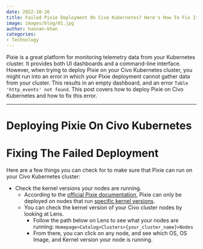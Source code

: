 ```yaml
---
date: 2022-10-26
title: Failed Pixie Deployment On Civo Kubernetes? Here's How To Fix It
image: images/blog/01.jpg
author: hannan-khan
categories:
- Technology
---
```


Pixie is a great platform for monitoring telemetry data from your Kubernetes cluster.
It provides both UI dashboards and a command-line interface. However, when trying to deploy Pixie on your Civo Kubernetes cluster,
you might run into an error in which your Pixie deployment cannot gather data from your cluster. This results
in an empty dashboard, and an error `Table 'http_events' not found`. This post covers how to deploy Pixie on Civo Kubernetes
and how to fix this error.
________________

# Deploying Pixie On Civo Kubernetes

# Fixing The Failed Deployment
Here are a few things you can check for to make sure that Pixie can run on your Civo Kubernetes cluster:  
* Check the kernel versions your nodes are running.
  * According to the [official Pixie documentation](https://docs.pixielabs.ai/about-pixie/troubleshooting/#troubleshooting-operation-why-can't-i-see-data),
Pixie can only be deployed on nodes that run [specific kernel versions](https://docs.pixielabs.ai/installing-pixie/requirements/#operating-system-linux-distribution).
  * You can check the kernel version of your Civo cluster nodes by looking at Lens.
    * Follow the path below on Lens to see what your nodes are running:
`Homepage>Catalog>Clusters>{your_cluster_name}>Nodes`
    * From there, you can click on any node, and see which OS, OS Image, and Kernel version your node is running.
